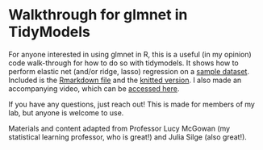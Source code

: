# Walkthrough for glmnet in TidyModels

For anyone interested in using glmnet in R, this is a useful (in my opinion) code walk-through for how to do so with tidymodels. It shows how to perform elastic net (and/or ridge, lasso) regression on a [sample dataset](music.csv). Included is the [Rmarkdown file](tutorial_glmnet.Rmd) and the [knitted version](tutorial_glmnet.html). I also made an accompanying video, which can be [accessed here](https://youtu.be/P-CKeFymuiE).


If you have any questions, just reach out! This is made for members of my lab, but anyone is welcome to use.


Materials and content adapted from Professor Lucy McGowan (my statistical learning professor, who is great!) and Julia Silge (also great!).

